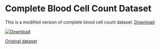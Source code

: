 # Complete Blood Cell Count Dataset
This is a modified version of complete blood cell count dataset. 
<a class="github-button" href="https://github.com/MahmudulAlam/Complete-Blood-Cell-Count-Dataset/archive/master.zip" data-icon="octicon-cloud-download" data-size="large" aria-label="Download ntkme/github-buttons on GitHub">Download</a>

[![Download](https://img.shields.io/badge/contributions-welcome-brightgreen.svg?style=flat)](https://github.com/MahmudulAlam/Complete-Blood-Cell-Count-Dataset/archive/master.zip)


[Original dataset](https://github.com/Shenggan/BCCD_Dataset/tree/master/BCCD)
